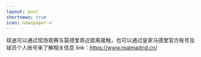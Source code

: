 ```yaml
---
layout: post
shortnews: true
icon: newspaper-o
---
```


球迷可以通过现场观赛与莫德里奇近距离接触，也可以通过皇家马德里官方账号及球员个人账号来了解相关信息
link：https://www.realmadrid.cn/ 

